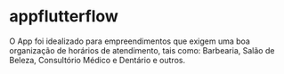 # appflutterflow
O App foi idealizado para  empreendimentos que exigem uma boa organização de horários de atendimento, tais como: Barbearia, Salão de Beleza, Consultório Médico e Dentário e outros.
